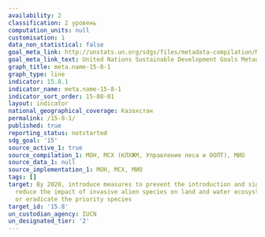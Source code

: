 ```yaml
---
availability: 2
classification: 2 уровень
computation_units: null
customisation: 1
data_non_statistical: false
goal_meta_link: http://unstats.un.org/sdgs/files/metadata-compilation/Metadata-Goal-15.pdf
goal_meta_link_text: United Nations Sustainable Development Goals Metadata (pdf 456kB)
graph_title: meta.name-15-8-1
graph_type: line
indicator: 15.8.1
indicator_name: meta.name-15-8-1
indicator_sort_order: 15-08-01
layout: indicator
national_geographical_coverage: Казахстан
permalink: /15-8-1/
published: true
reporting_status: notstarted
sdg_goal: '15'
source_active_1: true
source_compilation_1: МОН, МСХ (КЛХЖМ, Управление леса и ООПТ), МИО
source_data_1: null
source_implementation_1: МОН, МСХ, МИО
tags: []
target: By 2020, introduce measures to prevent the introduction and significantly
  reduce the impact of invasive alien species on land and water ecosystems and control
  or eradicate the priority species
target_id: '15.8'
un_custodian_agency: IUCN
un_designated_tier: '2'
---
```

